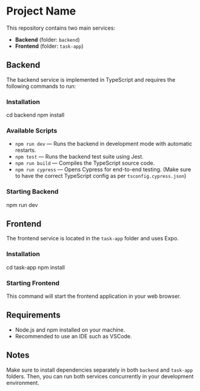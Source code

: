 # Project Name

This repository contains two main services:
- **Backend** (folder: `backend`)
- **Frontend** (folder: `task-app`)

## Backend

The backend service is implemented in TypeScript and requires the following commands to run:

### Installation
cd backend
npm install
### Available Scripts

- `npm run dev` — Runs the backend in development mode with automatic restarts.
- `npm test` — Runs the backend test suite using Jest.
- `npm run build` — Compiles the TypeScript source code.
- `npm run cypress` — Opens Cypress for end-to-end testing. (Make sure to have the correct TypeScript config as per `tsconfig.cypress.json`)

### Starting Backend
npm run dev

## Frontend

The frontend service is located in the `task-app` folder and uses Expo.

### Installation
cd task-app
npm install

### Starting Frontend
This command will start the frontend application in your web browser.

## Requirements

- Node.js and npm installed on your machine.
- Recommended to use an IDE such as VSCode.

## Notes

Make sure to install dependencies separately in both `backend` and `task-app` folders. Then, you can run both services concurrently in your development environment.

